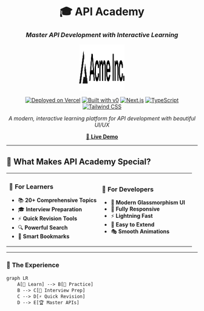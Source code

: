 <div align="center">

# 🎓 API Academy
### *Master API Development with Interactive Learning*

<img src="https://raw.githubusercontent.com/shubhjain191/API-Academy/main/public/placeholder-logo.svg" alt="API Academy Logo" width="120" height="120">

[![Deployed on Vercel](https://img.shields.io/badge/🚀_Deployed_on-Vercel-000000?style=for-the-badge&logo=vercel&logoColor=white)](https://vercel.com/shubhjain191s-projects/v0-next-js-api-dashboard)
[![Built with v0](https://img.shields.io/badge/🤖_Built_with-v0.dev-6366f1?style=for-the-badge&logo=robot&logoColor=white)](https://v0.dev/chat/projects/TghX9RorXd2)
[![Next.js](https://img.shields.io/badge/⚡_Next.js-14-000000?style=for-the-badge&logo=next.js&logoColor=white)](https://nextjs.org/)
[![TypeScript](https://img.shields.io/badge/💎_TypeScript-5-3178C6?style=for-the-badge&logo=typescript&logoColor=white)](https://www.typescriptlang.org/)
[![Tailwind CSS](https://img.shields.io/badge/🎨_Tailwind-3-06B6D4?style=for-the-badge&logo=tailwind-css&logoColor=white)](https://tailwindcss.com/)

*A modern, interactive learning platform for API development with beautiful UI/UX*

[🚀 **Live Demo**](https://v0-next-js-api-dashboard-beta.vercel.app/)

</div>

---

## 🌟 **What Makes API Academy Special?**

<table>
<tr>
<td width="50%">

### 🎯 **For Learners**
- 📚 **20+ Comprehensive Topics**
- 🎓 **Interview Preparation**
- ⚡ **Quick Revision Tools**
- 🔍 **Powerful Search**
- 📌 **Smart Bookmarks**

</td>
<td width="50%">

### 🎨 **For Developers**
- 🌈 **Modern Glassmorphism UI**
- 📱 **Fully Responsive**
- ⚡ **Lightning Fast**
- 🔧 **Easy to Extend**
- 🎭 **Smooth Animations**

</td>
</tr>
</table>

---

### 🎪 **The Experience**

```mermaid
graph LR
    A[🎯 Learn] --> B[🧠 Practice]
    B --> C[📝 Interview Prep]
    C --> D[⚡ Quick Revision]
    D --> E[🏆 Master APIs]

